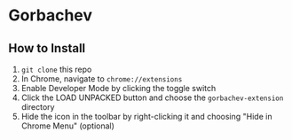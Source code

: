 # Gorbachev

## How to Install

1. `git clone` this repo
2. In Chrome, navigate to `chrome://extensions`
3. Enable Developer Mode by clicking the toggle switch
4. Click the LOAD UNPACKED button and choose the `gorbachev-extension` directory
5. Hide the icon in the toolbar by right-clicking it and choosing "Hide in Chrome Menu" (optional)